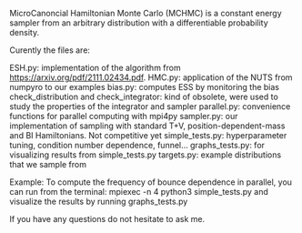 MicroCanoncial Hamiltonian Monte Carlo (MCHMC) is a constant energy sampler from an arbitrary distribution with a differentiable probability density.


Curently the files are:

ESH.py: implementation of the algorithm from https://arxiv.org/pdf/2111.02434.pdf.
HMC.py: application of the NUTS from numpyro to our examples
bias.py: computes ESS by monitoring the bias
check_distribution and check_integrator: kind of obsolete, were used to study the properties of the integrator and sampler
parallel.py: convenience functions for parallel computing with mpi4py
sampler.py: our implementation of sampling with standard T+V, position-dependent-mass and BI Hamiltonians. Not competitive yet
simple_tests.py: hyperparameter tuning, condition number dependence, funnel...
graphs_tests.py: for visualizing results from simple_tests.py
targets.py: example distributions that we sample from

Example:
To compute the frequency of bounce dependence in parallel, you can run from the terminal:
mpiexec -n 4 python3 simple_tests.py 
and visualize the results by running graphs_tests.py

If you have any questions do not hesitate to ask me.
